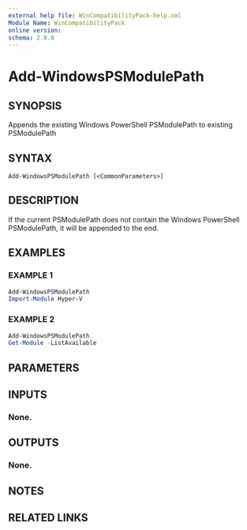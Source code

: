 ```yaml
---
external help file: WinCompatibilityPack-help.xml
Module Name: WinCompatibilityPack
online version:
schema: 2.0.0
---
```


# Add-WindowsPSModulePath

## SYNOPSIS

Appends the existing Windows PowerShell PSModulePath to existing PSModulePath

## SYNTAX

```
Add-WindowsPSModulePath [<CommonParameters>]
```

## DESCRIPTION

If the current PSModulePath does not contain the Windows PowerShell PSModulePath,
it will be appended to the end.

## EXAMPLES

### EXAMPLE 1

```powershell
Add-WindowsPSModulePath
Import-Module Hyper-V
```

### EXAMPLE 2

```powershell
Add-WindowsPSModulePath
Get-Module -ListAvailable
```

## PARAMETERS

## INPUTS

### None.

## OUTPUTS

### None.

## NOTES

## RELATED LINKS
